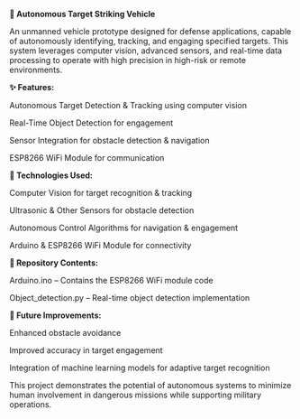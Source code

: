 **🚀 Autonomous Target Striking Vehicle**

An unmanned vehicle prototype designed for defense applications, capable of autonomously identifying, tracking, and engaging specified targets. This system leverages computer vision, advanced sensors, and real-time data processing to operate with high precision in high-risk or remote environments.

**✨ Features:**

Autonomous Target Detection & Tracking using computer vision

Real-Time Object Detection for engagement

Sensor Integration for obstacle detection & navigation

ESP8266 WiFi Module for communication

**🔧 Technologies Used:**

Computer Vision for target recognition & tracking

Ultrasonic & Other Sensors for obstacle detection

Autonomous Control Algorithms for navigation & engagement

Arduino & ESP8266 WiFi Module for connectivity

**📂 Repository Contents:**

Arduino.ino – Contains the ESP8266 WiFi module code

Object_detection.py – Real-time object detection implementation

**🚀 Future Improvements:**

Enhanced obstacle avoidance

Improved accuracy in target engagement

Integration of machine learning models for adaptive target recognition

This project demonstrates the potential of autonomous systems to minimize human involvement in dangerous missions while supporting military operations.
